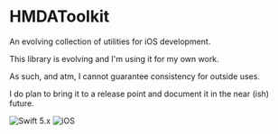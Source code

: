# HMDAToolkit

An evolving collection of utilities for iOS development.

This library is evolving and I'm using it for my own work.

As such, and atm, I cannot guarantee consistency for outside uses.

I do plan to bring it to a release point and document it in the near (ish) future.


![Swift 5.x](https://img.shields.io/badge/Swift-5-orange.svg?style=flat)
![iOS](https://img.shields.io/badge/platform-ios-lightgrey.svg?style=flat)

